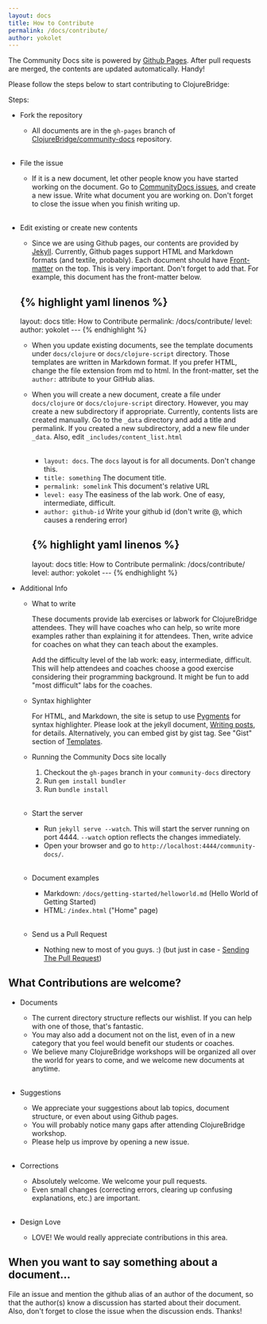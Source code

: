 ```yaml
---
layout: docs
title: How to Contribute
permalink: /docs/contribute/
author: yokolet
---
```


The Community Docs site is powered by [Github Pages](http://pages.github.com/).
After pull requests are merged, the contents are updated automatically. Handy!

Please follow the steps below to start contributing to ClojureBridge:

Steps:

- Fork the repository
  - All documents are in the `gh-pages` branch of [ClojureBridge/community-docs](https://github.com/ClojureBridge/community-docs) repository.<br/><br/>
  
- File the issue
  - If it is a new document, let other people know you have started working on the document.
  Go to [CommunityDocs issues](https://github.com/ClojureBridge/community-docs/issues?page=1&state=open),
  and create a new issue. Write what document you are working on. Don't forget to close the issue
  when you finish writing up.<br/><br/>

- Edit existing or create new contents
  - Since we are using Github pages, our contents are provided by [Jekyll](http://jekyllrb.com/docs/home/). Currently, Github pages support HTML and Markdown formats (and textile, probably). Each document should have [Front-matter](http://jekyllrb.com/docs/frontmatter/) on the top. This is very important. Don't forget to add that. For example, this document has the front-matter below.
  
  {% highlight yaml linenos %}
  ---
  layout: docs
  title: How to Contribute
  permalink: /docs/contribute/
  level: 
  author: yokolet
  --- {% endhighlight %}
	
  - When you update existing documents, see the template documents under `docs/clojure` or `docs/clojure-script` directory. Those templates are written in Markdown format. If you prefer HTML, change the file extension from md to html. In the front-matter, set the `author:` attribute to your GitHub alias.

  - When you will create a new document, create a file under `docs/clojure` or `docs/clojure-script` directory. However, you may create a new subdirectory if appropriate. Currently, contents lists are created manually. Go to the `_data` directory and add a title and permalink. If you created a new subdirectory, add a new file under `_data`. Also, edit `_includes/content_list.html`<br/><br/>

    - `layout: docs`. The `docs` layout is for all documents. Don't change this.
    - `title: something` The document title.
    - `permalink: somelink` This document's relative URL
    - `level: easy` The easiness of the lab work. One of easy, intermediate, difficult.
    - `author: github-id` Write your github id (don't write @, which causes a rendering error)


    {% highlight yaml linenos %}
    ---
    layout: docs
    title: How to Contribute
    permalink: /docs/contribute/
    level: 
    author: yokolet
    --- {% endhighlight %}

- Additional Info

  - What to write

    These documents provide lab exercises or labwork for ClojureBridge attendees. They will have coaches who can help, so write more examples rather than explaining it for attendees. Then, write advice for coaches on what they can teach about the examples.

    Add the difficulty level of the lab work: easy, intermediate, difficult. This will help attendees and coaches choose a good exercise considering their programming background. It might be fun to add "most difficult" labs for the coaches.

  - Syntax highlighter

    For HTML, and Markdown, the site is setup to use [Pygments](http://pygments.org/docs/) for syntax highlighter. Please look at the jekyll document, [Writing posts](http://jekyllrb.com/docs/posts/), for details. Alternatively, you can embed gist by gist tag. See "Gist" section of [Templates](http://jekyllrb.com/docs/templates/).

  - Running the Community Docs site locally

    1. Checkout the `gh-pages` branch in your `community-docs` directory
    2. Run `gem install bundler`
    3. Run `bundle install` <br/><br/>

  - Start the server
  
    - Run `jekyll serve --watch`. This will start the server running on port 4444. `--watch` option reflects the changes immediately.
    - Open your browser and go to `http://localhost:4444/community-docs/`. <br/><br/>

  - Document examples

    * Markdown: `/docs/getting-started/helloworld.md` (Hello World of Getting Started)
    * HTML: `/index.html` ("Home" page)<br/><br/>

  - Send us a Pull Request

    - Nothing new to most of you guys. :) (but just in case - [Sending The Pull Request](https://help.github.com/articles/using-pull-requests#sending-the-pull-request))

## What Contributions are welcome?

- Documents

  - The current directory structure reflects our wishlist. If you can help with one of those, that's fantastic.
  - You may also add a document not on the list, even of in a new category that you feel would benefit our students or coaches.
  - We believe many ClojureBridge workshops will be organized all over the world for years to come, and we welcome new documents at anytime.<br/><br/>

- Suggestions

  - We appreciate your suggestions about lab topics, document structure, or even about using Github pages.
  - You will probably notice many gaps after attending ClojureBridge workshop.
  - Please help us improve by opening a new issue.<br/><br/>

- Corrections

  - Absolutely welcome. We welcome your pull requests.
  - Even small changes (correcting errors, clearing up confusing explanations, etc.) are important.<br/><br/>

- Design Love
  - LOVE! We would really appreciate contributions in this area.

## When you want to say something about a document...

File an issue and mention the github alias of an author of the document,
so that the author(s) know a discussion has started about their document.
Also, don't forget to close the issue when the discussion ends. Thanks!
